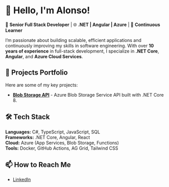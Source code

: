 # 👋 Hello, I'm Alonso!

🎯 **Senior Full Stack Developer** | 🌐 **.NET | Angular | Azure** | 🧠 **Continuous Learner**

I’m passionate about building scalable, efficient applications and continuously improving my skills in software engineering. With over **10 years of experience** in full-stack development, I specialize in **.NET Core**, **Angular**, and **Azure Cloud Services**.

## 🚀 Projects Portfolio
Here are some of my key projects:
- [**Blob Storage API**](https://github.com/alonsoegm/BlobStorageApi) - Azure Blob Storage Service API built with .NET Core 8.

## 🛠️ Tech Stack
**Languages:** C#, TypeScript, JavaScript, SQL  
**Frameworks:** .NET Core, Angular, React  
**Cloud:** Azure (App Services, Blob Storage, Functions)  
**Tools:** Docker, GitHub Actions, AG Grid, Tailwind CSS  

## 📫 How to Reach Me
- [LinkedIn](https://www.linkedin.com/in/alonsogallegosmesen)
